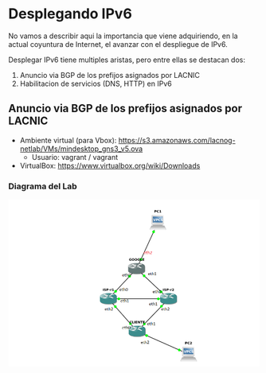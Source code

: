 # Desplegando IPv6

No vamos a describir aqui la importancia que viene adquiriendo, en la actual coyuntura de Internet, el avanzar con el despliegue de IPv6.

Desplegar IPv6 tiene multiples aristas, pero entre ellas se destacan dos:

1. Anuncio via BGP de los prefijos asignados por LACNIC
2. Habilitacion de servicios (DNS, HTTP) en IPv6

## Anuncio via BGP de los prefijos asignados por LACNIC

- Ambiente virtual (para Vbox): https://s3.amazonaws.com/lacnog-netlab/VMs/mindesktop_gns3_v5.ova
   - Usuario: vagrant / vagrant
- VirtualBox: https://www.virtualbox.org/wiki/Downloads

### Diagrama del Lab

![Lab](https://raw.githubusercontent.com/LACNIC/hackathon-2019/master/routing-irr/ip6deploy/lab.png)

